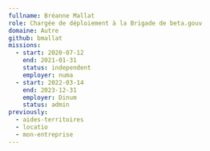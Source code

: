 ```yaml
---
fullname: Bréanne Mallat
role: Chargée de déploiement à la Brigade de beta.gouv
domaine: Autre
github: bmallat
missions:
  - start: 2020-07-12
    end: 2021-01-31
    status: independent
    employer: numa
  - start: 2022-03-14
    end: 2023-12-31
    employer: Dinum
    status: admin
previously:
  - aides-territoires
  - locatio
  - mon-entreprise
---
```

